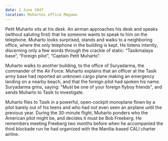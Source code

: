 ```yaml
---
date: 1 June 1947
location: Muhartos office Maguwo
---
```


Petit Muharto sits at his desk. An airman approaches his desk and speaks (without saluting first) that he someone wants to speak to him on the telephone. Muharto looks surprised, stands and walks to a neighboring office, where the only telephone in the building is kept. He listens intently, discerning only a few words through the crackle of static: “Tasikmalaya base”, “Foreign pilot”, “Captain Petit Muharto”. 

Muharto walks to another building, to the office of Suryadarma, the commander of the Air Force. Muharto explains that an officer at the Tasik army base had reported an unknown cargo plane making an emergency landing on a nearby beach, and that the foreign pilot had spoken his name. Suryadarma grins, saying: "Must be
one of your foreign flyboy friends", and sends Muharto to Tasik to
investigate. 

Muharto flies to Tasik in a powerful, open-cockpit
monoplane flown by a pilot barely out of his teens and who had not even
seen an airplane until the previous year. During the 30-minute flight,
Muharto ponders who the American pilot might be, and decides it must be
Bob Freeberg. He remembers meeting Freeberg two months before when he
accompanied the third blockade run he had organized with the
Manilia-based CALI charter airline.